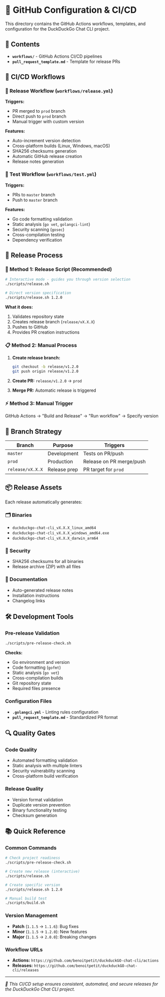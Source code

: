 # 🚀 GitHub Configuration & CI/CD

This directory contains the GitHub Actions workflows, templates, and configuration for the DuckDuckGo Chat CLI project.

## 📁 Contents

- **`workflows/`** - GitHub Actions CI/CD pipelines
- **`pull_request_template.md`** - Template for release PRs

## 🔄 CI/CD Workflows

### 🚀 Release Workflow (`workflows/release.yml`)

**Triggers:**
- PR merged to `prod` branch
- Direct push to `prod` branch  
- Manual trigger with custom version

**Features:**
- Auto-increment version detection
- Cross-platform builds (Linux, Windows, macOS)
- SHA256 checksums generation
- Automatic GitHub release creation
- Release notes generation

### 🧪 Test Workflow (`workflows/test.yml`)

**Triggers:**
- PRs to `master` branch
- Push to `master` branch

**Features:**
- Go code formatting validation
- Static analysis (`go vet`, `golangci-lint`)
- Security scanning (`gosec`)
- Cross-compilation testing
- Dependency verification

## 🎯 Release Process

### 🚀 Method 1: Release Script (Recommended)

```bash
# Interactive mode - guides you through version selection
./scripts/release.sh

# Direct version specification
./scripts/release.sh 1.2.0
```

**What it does:**
1. Validates repository state
2. Creates release branch (`release/vX.X.X`)
3. Pushes to GitHub
4. Provides PR creation instructions

### 📋 Method 2: Manual Process

1. **Create release branch:**
   ```bash
   git checkout -b release/v1.2.0
   git push origin release/v1.2.0
   ```

2. **Create PR:** `release/v1.2.0` → `prod`

3. **Merge PR:** Automatic release is triggered

### ⚡ Method 3: Manual Trigger

GitHub Actions → "Build and Release" → "Run workflow" → Specify version

## 🌳 Branch Strategy

| Branch | Purpose | Triggers |
|--------|---------|----------|
| `master` | Development | Tests on PR/push |
| `prod` | Production | Release on PR merge/push |
| `release/vX.X.X` | Release prep | PR target for `prod` |

## 📦 Release Assets

Each release automatically generates:

### 🗂️ Binaries
- `duckduckgo-chat-cli_vX.X.X_linux_amd64`
- `duckduckgo-chat-cli_vX.X.X_windows_amd64.exe`
- `duckduckgo-chat-cli_vX.X.X_darwin_arm64`

### 🔐 Security
- SHA256 checksums for all binaries
- Release archive (ZIP) with all files

### 📝 Documentation
- Auto-generated release notes
- Installation instructions
- Changelog links

## 🛠️ Development Tools

### Pre-release Validation
```bash
./scripts/pre-release-check.sh
```

**Checks:**
- Go environment and version
- Code formatting (`gofmt`)
- Static analysis (`go vet`)
- Cross-compilation builds
- Git repository state
- Required files presence

### Configuration Files
- **`.golangci.yml`** - Linting rules configuration
- **`pull_request_template.md`** - Standardized PR format

## 🔍 Quality Gates

### Code Quality
- Automated formatting validation
- Static analysis with multiple linters
- Security vulnerability scanning
- Cross-platform build verification

### Release Quality
- Version format validation
- Duplicate version prevention
- Binary functionality testing
- Checksum generation

## 📚 Quick Reference

### Common Commands
```bash
# Check project readiness
./scripts/pre-release-check.sh

# Create new release (interactive)
./scripts/release.sh

# Create specific version
./scripts/release.sh 1.2.0

# Manual build test
./scripts/build.sh
```

### Version Management
- **Patch** (`1.1.5` → `1.1.6`): Bug fixes
- **Minor** (`1.1.5` → `1.2.0`): New features
- **Major** (`1.1.5` → `2.0.0`): Breaking changes

### Workflow URLs
- **Actions:** `https://github.com/benoitpetit/duckduckGO-chat-cli/actions`
- **Releases:** `https://github.com/benoitpetit/duckduckGO-chat-cli/releases`

---

*🤖 This CI/CD setup ensures consistent, automated, and secure releases for the DuckDuckGo Chat CLI project.*
